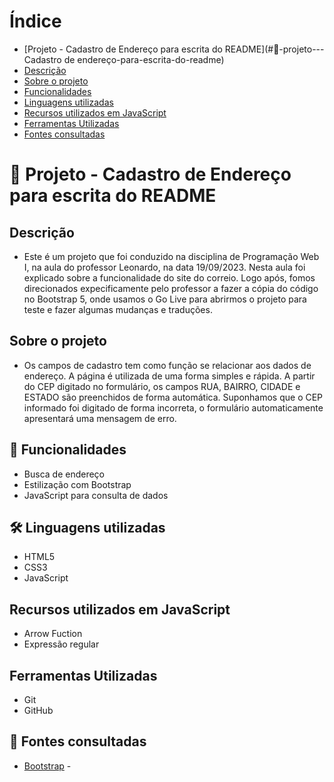 # Índice

* [Projeto - Cadastro de Endereço para escrita do README](#📂-projeto---Cadastro de endereço-para-escrita-do-readme)
* [Descrição](#descrição)
* [Sobre o projeto](#sobre-o-projeto)
* [Funcionalidades](#🔧-funcionalidades)
* [Linguagens utilizadas](#🛠️-linguagens-utilizadas)
* [Recursos utilizados em JavaScript](#recursos-utilizados-em-javascript)
* [Ferramentas Utilizadas](#ferramentas-utilizadas)
* [Fontes consultadas](#📝-fontes-consultadas)

# 📂 Projeto - Cadastro de Endereço para escrita do README


##  Descrição
* Este é um projeto que foi conduzido na disciplina de Programação Web I, na aula do professor Leonardo, na data 19/09/2023. Nesta aula foi explicado sobre a funcionalidade do site do correio. Logo após, fomos direcionados expecificamente pelo professor a fazer a cópia do código no Bootstrap 5, onde usamos o Go Live para abrirmos o projeto para teste e fazer algumas mudanças e traduções. 

## Sobre o projeto
* Os campos de cadastro tem como função se relacionar aos dados de endereço. A página é utilizada de uma forma simples e rápida. A partir do CEP digitado no formulário, os campos RUA, BAIRRO, CIDADE e ESTADO são preenchidos de forma automática. Suponhamos que o CEP informado foi digitado de forma incorreta, o formulário automaticamente apresentará  uma mensagem de erro.

## 🔧 Funcionalidades
* Busca de endereço
* Estilização com Bootstrap
* JavaScript para consulta de dados

## 🛠️ Linguagens utilizadas
* HTML5
* CSS3
* JavaScript

## Recursos utilizados em JavaScript
* Arrow Fuction
* Expressão regular

## Ferramentas Utilizadas
* Git
* GitHub

## 📝 Fontes consultadas
* [Bootstrap](https://getbootstrap.com/) - 
